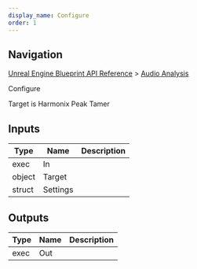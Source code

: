 ```yaml
---
display_name: Configure
order: 1
---
```

## Navigation

[Unreal Engine Blueprint API Reference](https://dev.epicgames.com/documentation/en-us/unreal-engine/BlueprintAPI) > [Audio Analysis](https://dev.epicgames.com/documentation/en-us/unreal-engine/BlueprintAPI/AudioAnalysis)

Configure

Target is Harmonix Peak Tamer

## Inputs

| Type | Name | Description |
| --- | --- | --- |
| exec | In |  |
| object | Target |  |
| struct | Settings |  |

## Outputs

| Type | Name | Description |
| --- | --- | --- |
| exec | Out |  |
